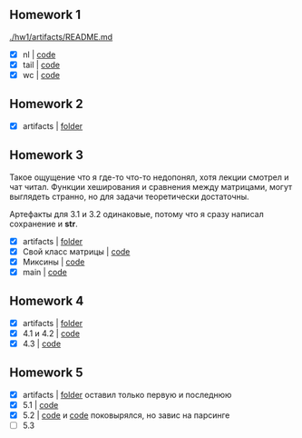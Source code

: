 ## Homework 1

[./hw1/artifacts/README.md](./hw1/artifacts/README.md)

- [x] nl | [code](./hw1/src/nl_main.py)
- [x] tail | [code](./hw1/src/tail_main.py)
- [x] wc | [code](./hw1/src/wc_main.py)

## Homework 2

- [x] artifacts | [folder](./hw2/artifacts)

## Homework 3

Такое ощущение что я где-то что-то недопонял, хотя лекции смотрел и чат читал.
Функции хеширования и сравнения между матрицами, могут выглядеть странно, но для
задачи теоретически достаточны.

Артефакты для 3.1 и 3.2 одинаковые, потому что я сразу написал сохранение и __str__.

- [x] artifacts | [folder](./hw3/artifacts)
- [x] Свой класс матрицы | [code](./hw3/src/matrix.py)
- [x] Миксины | [code](./hw3/src/mixins.py)
- [x] main | [code](./hw3/src/main.py)

## Homework 4

- [x] artifacts | [folder](./hw4/artifacts)
- [x] 4.1 и 4.2 | [code](./hw4/src/main.py)
- [x] 4.3 | [code](./hw4/src/main43.py)

## Homework 5

- [x] artifacts | [folder](./hw5/artifacts) оставил только первую и последнюю
- [x] 5.1 | [code](./hw5/src/main.py)
- [x] 5.2 | [code](./hw5/scrap_src/main.py) и [code](./hw5/scrap_src/test.ipynb) поковырялся, но завис на парсинге
- [ ] 5.3 